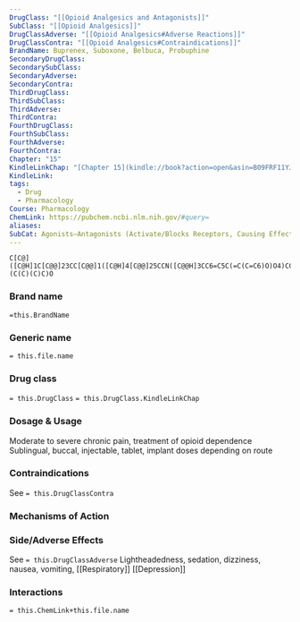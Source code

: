 ```yaml
---
DrugClass: "[[Opioid Analgesics and Antagonists]]"
SubClass: "[[Opioid Analgesics]]"
DrugClassAdverse: "[[Opioid Analgesics#Adverse Reactions]]"
DrugClassContra: "[[Opioid Analgesics#Contraindications]]"
BrandName: Buprenex, Suboxone, Belbuca, Probuphine
SecondaryDrugClass: 
SecondarySubClass: 
SecondaryAdverse: 
SecondaryContra: 
ThirdDrugClass: 
ThirdSubClass: 
ThirdAdverse: 
ThirdContra: 
FourthDrugClass: 
FourthSubClass: 
FourthAdverse: 
FourthContra: 
Chapter: "15"
KindleLinkChap: "[Chapter 15](kindle://book?action=open&asin=B09FRF11YJ&location=8219)"
KindleLink: 
tags:
  - Drug
  - Pharmacology
Course: Pharmacology
ChemLink: https://pubchem.ncbi.nlm.nih.gov/#query=
aliases: 
SubCat: Agonists–Antagonists (Activate/Blocks Receptors, Causing Effect to a Lesser Extent)
---
```

```smiles
C[C@]([C@H]1C[C@@]23CC[C@@]1([C@H]4[C@@]25CCN([C@@H]3CC6=C5C(=C(C=C6)O)O4)CC7CC7)OC)(C(C)(C)C)O
```

### Brand name
`=this.BrandName`

### Generic name
`= this.file.name`

### Drug class 
`= this.DrugClass`
	`= this.DrugClass.KindleLinkChap`

### Dosage & Usage
Moderate to severe chronic pain, treatment of opioid dependence
Sublingual, buccal, injectable, tablet, implant doses depending on route

### Contraindications
See `= this.DrugClassContra`

### Mechanisms of Action


### Side/Adverse Effects
See `= this.DrugClassAdverse`
Lightheadedness, sedation, dizziness, nausea, vomiting, [[Respiratory]] [[Depression]]

### Interactions

`= this.ChemLink+this.file.name`

